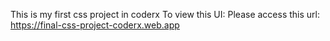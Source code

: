 This is my first css project in coderx
To view this UI: Please access this url: https://final-css-project-coderx.web.app